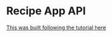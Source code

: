 # Recipe App API
[This was built following the tutorial here](https://www.youtube.com/watch?v=KN8wuFi2RXM)
